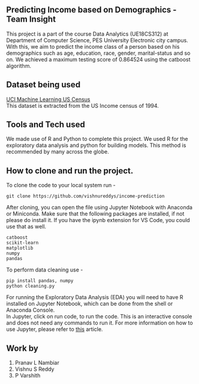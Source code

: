 ## Predicting Income based on Demographics - Team Insight
This project is a part of the course Data Analytics (UE18CS312) at Department of Computer Science, PES University Electronic city campus.
With this, we aim to predict the income class of a person based on his demographics such as age, education, race, gender, marital-status and so on. We achieved a maximum testing score of 0.864524 using the catboost algorithm.

## Dataset being used
[UCI Machine Learning US Census](https://archive.ics.uci.edu/ml/machine-learning-databases/adult/adult.data)  
This dataset is extracted from the US Income census of 1994. 

## Tools and Tech used
We made use of R and Python to complete this project. We used R for the exploratory data analysis and python for building models. This method is recommended by many across the globe.

## How to clone and run the project.
To clone the code to your local system run -
```
git clone https://github.com/vishnureddys/income-prediction
```
After cloning, you can open the file using Jupyter Notebook with Anaconda or Miniconda. Make sure that the following packages are installed, if not please do install it. If you have the ipynb extension for VS Code, you could use that as well.
```
catboost
scikit-learn
matplotlib
numpy
pandas
```
To perform data cleaning use -
```
pip install pandas, numpy
python cleaning.py
```
For running the Exploratory Data Analysis (EDA) you will need to have R installed on Jupyter Notebook, which can be done from the shell or Anaconda Console.  
In Jupyter, click on run code, to run the code. This is an interactive console and does not need any commands to run it. For more information on how to use Jupyter, please refer to [this](https://jupyter.org/) article.  

## Work by
1. Pranav L Nambiar
2. Vishnu S Reddy
3. P Varshith

